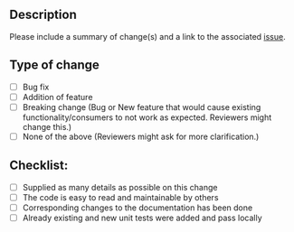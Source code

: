 ## Description
Please include a summary of change(s) and a link to the associated [issue](https://github.com/<...>/issues).

## Type of change
- [ ] Bug fix
- [ ] Addition of feature
- [ ] Breaking change (Bug or New feature that would cause existing functionality/consumers to not work as expected. Reviewers might change this.)
- [ ] None of the above (Reviewers might ask for more clarification.)

## Checklist:
- [ ] Supplied as many details as possible on this change
- [ ] The code is easy to read and maintainable by others
- [ ] Corresponding changes to the documentation has been done
- [ ] Already existing and new unit tests were added and pass locally
